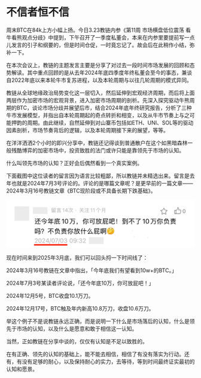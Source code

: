 # 不信者恒不信

周末BTC在84k上方小幅上扬。今日3.23教链内参《第11周 市场横盘低位震荡 看牛看熊观点分歧》中提到，下午召开了一季度私董会，本来在内参里要提前写一点儿发言的引子和纲要的，但是时间仓促，一时竟忘记了。故会后在此稍作小结，弥补一下。

在本次会议上，教链的主题发言主要是分享了对过去一段时间市场发展的回顾和态势解读。其中重点回顾的是从去年2024年底四季度年终私董会至今的事态，兼谈自2022年底以来本轮牛市复苏进程，以及本轮周期与以往几轮周期的模式异同。

教链从全球地缘政治局势变化这一层切入，然后延伸到宏观经济周期，而后将上面两层作为加密市场的宏观背景，进入加密市场周期的剖析。先深入探究驱动牛熊周期的BTC，谈论市场分歧并展望后市，结合2024年底年终研究报告，分析了三种牛市发展模型，并指出自本轮周期起的奇点转折和相变，以及从牛市节奏上与之可能押韵的周期。由此继续，自然延伸到对山寨币包括如ETH、UNI、SOL等的驱动因素剖析，市场节奏背后的逻辑，以及本轮周期接下来的展望，等等。

在洋洋洒洒2个小时的即兴分享中，教链还记得谈到普通散户在这个如黑暗森林一般残酷博弈的加密市场中，投资致胜的法门或许只能是靠领先于市场的认知。

什么叫领先市场的认知？正好会后偶然看到一个真实案例。

下面截图中这位读者的留言因为语言比较粗鄙，所以教链并未精选出来。留言是去年也就是2024年7月3号评论的。评论的是哪篇文章呢？是更早前的一篇文章——2024年3月16号教链文章《BTC现阶段或不具备长期下跌基础》。

![](2025-03-23-A01.jpeg)

现在时间来到2025年3月底，我们可以回头捋一下时间线了：

2024年3月16号教链在文章中指出，「今年底我们有望看到10w+的BTC。」

2024年7月3号某读者评论说，「还今年底10万，你可放屁吧！」

2024年12月5号，BTC收盘10.1万刀。

2024年12月17号，BTC触及年内新高10.8万刀，收盘10.6万刀。

举这个例子不是说教链永远正确，而是说明一下什么是市场落后的认知，什么是领先于市场的认知，以及什么是愿意和敢于相信这一认知。

当然，正如教链在分享中谈的，仅仅有认知是不足以致胜的。

在有正确、领先的认知的基础上，能不能去相信，相信了有没有落实为行动。还有，有没有足够的耐心，以及保持耐心的实力，去等待，等到时间最终证实最初的认知和愿景。
